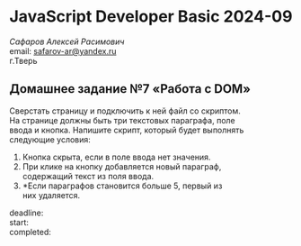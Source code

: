 # JavaScript Developer Basic 2024-09

_Сафаров Алексей Расимович_  
email: <safarov-ar@yandex.ru>  
г.Тверь

## Домашнее задание №7 «Работа с DOM»

Сверстать страницу и подключить к ней файл со скриптом.  
На странице должны быть три текстовых параграфа, поле  
ввода и кнопка. Напишите скрипт, который будет выполнять  
следующие условия:

1. Кнопка скрыта, если в поле ввода нет значения.
2. При клике на кнопку добавляется новый параграф,  
   содержащий текст из поля ввода.
3. \*Если параграфов становится больше 5, первый из  
   них удаляется.

deadline:  
start:  
completed:
